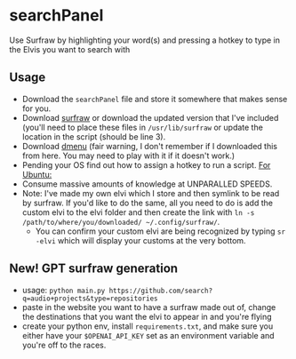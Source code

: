 # searchPanel
Use Surfraw by highlighting your word(s) and pressing a hotkey to type in the Elvis you want to search with

## Usage
- Download the `searchPanel` file and store it somewhere that makes sense for you.
- Download [surfraw](https://gitlab.com/surfraw/Surfraw) or download the updated version that I've included (you'll need to place these files in `/usr/lib/surfraw` or update the location in the script (should be line 3).
- Download [dmenu](https://github.com/stilvoid/dmenu) (fair warning, I don't remember if I downloaded this from here. You may need to play with it if it doesn't work.)
- Pending your OS find out how to assign a hotkey to run a script. [For Ubuntu:](https://techwiser.com/custom-keyboard-shortcuts-ubuntu/)
- Consume massive amounts of knowledge at UNPARALLED SPEEDS.
- Note: I've made my own elvi which I store and then symlink to be read by surfraw. If you'd like to do the same, all you need to do is add the custom elvi to the elvi folder and then create the link with `ln -s /path/to/where/you/downloaded/ ~/.config/surfraw/`. 
    - You can confirm your custom elvi are being recognized by typing `sr -elvi` which will display your customs at the very bottom.

## New! GPT surfraw generation
- usage: `python main.py https://github.com/search?q=audio+projects&type=repositories`
- paste in the website you want to have a surfraw made out of, change the destinations that you want the elvi to appear in and you're flying
- create your python env, install `requirements.txt`, and make sure you either have your `$OPENAI_API_KEY` set as an environment variable and you're off to the races.
